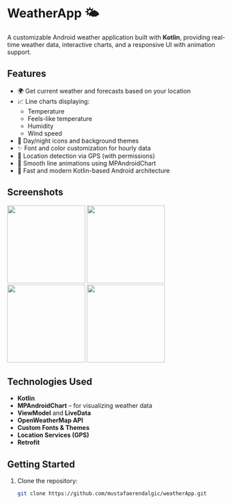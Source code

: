 # WeatherApp 🌤️

A customizable Android weather application built with **Kotlin**, providing real-time weather data, interactive charts, and a responsive UI with animation support.

## Features

- 🌍 Get current weather and forecasts based on your location
- 📈 Line charts displaying:
  - Temperature
  - Feels-like temperature
  - Humidity
  - Wind speed
- 🌙 Day/night icons and background themes
- ✨ Font and color customization for hourly data
- 📍 Location detection via GPS (with permissions)
- 🎨 Smooth line animations using MPAndroidChart
- 🚀 Fast and modern Kotlin-based Android architecture

## Screenshots

<p float="left">
  <img src="https://github.com/user-attachments/assets/df90f1f6-6b21-4523-837a-de8b5cab7b6c" width="180" />
  <img src="https://github.com/user-attachments/assets/bd19f316-90e8-46af-bdc2-649b0e02dd1a" width="180" />
  <img src="https://github.com/user-attachments/assets/0a5622a8-0057-4250-ad47-3f6481c21278" width="180" />
  <img src="https://github.com/user-attachments/assets/1b6fe55e-4fdb-4826-83d9-6aa5c73a3040" width="180" />

</p>


## Technologies Used

- **Kotlin**
- **MPAndroidChart** – for visualizing weather data
- **ViewModel** and **LiveData**
- **OpenWeatherMap API** 
- **Custom Fonts & Themes**
- **Location Services (GPS)**
- **Retrofit**

## Getting Started

1. Clone the repository:
   ```bash
   git clone https://github.com/mustafaerendalgic/weatherApp.git
